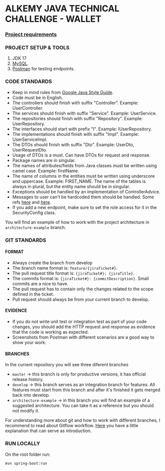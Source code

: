 # ALKEMY JAVA TECHNICAL CHALLENGE - WALLET

### [Project requirements](https://github.com/4nR3/Skill-Up-Java/blob/master/Requerimientos%20Wallet.pdf)

### PROJECT SETUP & TOOLS

1. JDK 17
2. [MySQL](https://dev.mysql.com/doc/refman/8.0/en/installing.html).
3. [Postman](https://www.postman.com/downloads/) for testing endpoints.

### CODE STANDARDS

- Keep in mind rules from [Google Java Style Guide](https://google.github.io/styleguide/javaguide.html).
- Code must be in English.
- The controllers should finish with suffix "Controller". Example: UserController.
- The services should finish with suffix "Service". Example: UserService.
- The repositories should finish with suffix "Repository". Example: UserRepository.
- The interfaces should start with prefix "I". Example: IUserRepository.
- The implementations should finish with suffix "Impl". Example: UserServiceImpl.
- The DTOs should finish with suffix "Dto". Example: UserDto, UserRequestDto.
- Usage of DTOs is a must. Can have DTOs for request and response.
- Package names are in singular.
- The names of attributes/fields from Java classes must be written using camel case. Example: firstName.
- The name of columns in the entities must be written using underscore and uppercase. Example: FIRST_NAME. The name of
  the tables is always in plural, but the entity name should be in singular.
- Exceptions should be handled by an implementation of ControllerAdvice.
- Messages to user can't be hardcoded them should be handled. Some
  refs [here](https://looksok.wordpress.com/2014/07/05/string-externalization-in-spring-3-1-with-messagesource-no-web-xml/)
  and [here](https://zetcode.com/spring/messagesource/).
- If you add a new endpoint, make sure to set the role access for it in the SecurityConfig class.

You will find an example of how to work with the project architecture in `architecture-example` branch.

### GIT STANDARDS

#### FORMAT

- Always create the branch from develop
- The branch name format is: `feature/{jiraTicket#}`.
- The pull request title format is: `{jiraTicket#}: {jiraTitle}`.
- The commits format is: `{jiraTicket#}: {commitDescription}`. Small commits are a nice to have.
- The pull request has to contain only the changes related to the scope defined in the ticket.
- Pull request should always be from your current branch to develop.

#### EVIDENCE

- If you do not write unit test or integration test as part of your code changes, you should add the HTTP request and
  response as evidence that the code is working as expected.
- Screenshots from Postman with different scenarios are a good way to show your work.

#### BRANCHES

In the current repository you will see three diferent branches

- `master` -> this branch is only for productive versions, it has official release history.
- `develop` -> this branch serves as an integration branch for features. All features must start from this branch and
  after it's finished it gets merged back into develop.
- `architecture-example` -> in this branch you will find an example of a suggested architecture. You can take it as a
  reference but you should not modify it.

For understanding more about git and how to work with different branches, I recommend to read about Gitflow
workflow. [Here](https://www.atlassian.com/git/tutorials/comparing-workflows/gitflow-workflow) you have a little
explanation that can serve as introduction.

### RUN LOCALLY

On the root folder run:

```
mvn spring-boot:run
```
